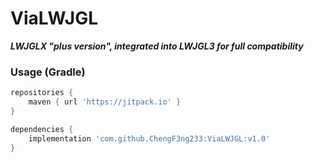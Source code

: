 # ViaLWJGL

***LWJGLX "plus version", integrated into LWJGL3 for full compatibility***

### Usage (Gradle)
```groovy
repositories {
    maven { url 'https://jitpack.io' }
}

dependencies {
    implementation 'com.github.ChengF3ng233:ViaLWJGL:v1.0'
}
```
